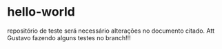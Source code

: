 # hello-world
repositório de teste
será necessário alterações no documento citado.
Att Gustavo
fazendo alguns testes no branch!!!
